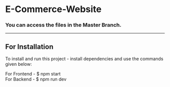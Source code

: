 # E-Commerce-Website
### You can access the files in the Master Branch.

---
## For Installation 
To install and run this project - install dependencies and use the commands given below:


For Frontend - $ npm start <br>
For Backend - $ npm run dev 
